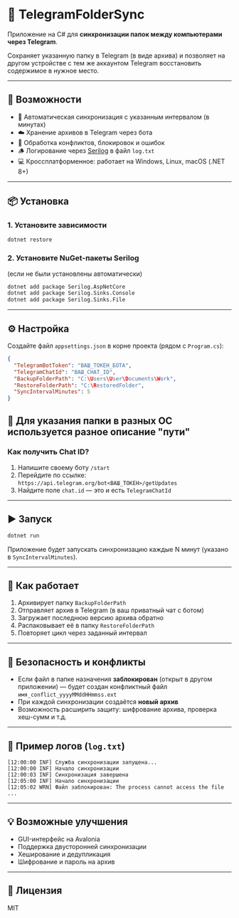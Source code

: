 # 📁 TelegramFolderSync

Приложение на C# для **синхронизации папок между компьютерами через Telegram**.

Сохраняет указанную папку в Telegram (в виде архива) и позволяет на другом устройстве с тем же аккаунтом Telegram восстановить содержимое в нужное место.

---

## 🚀 Возможности

- 🔄 Автоматическая синхронизация с указанным интервалом (в минутах)
- ☁️ Хранение архивов в Telegram через бота
- 🔐 Обработка конфликтов, блокировок и ошибок
- 🪵 Логирование через [Serilog](https://serilog.net/) в файл `log.txt`
- 💻 Кроссплатформенное: работает на Windows, Linux, macOS (.NET 8+)

---

## 📦 Установка

### 1. Установите зависимости

```bash
dotnet restore
```

### 2. Установите NuGet-пакеты Serilog

(если не были установлены автоматически)

```bash
dotnet add package Serilog.AspNetCore
dotnet add package Serilog.Sinks.Console
dotnet add package Serilog.Sinks.File
```

---

## ⚙️ Настройка

Создайте файл `appsettings.json` в корне проекта (рядом с `Program.cs`):

```json
{
  "TelegramBotToken": "ВАШ_ТОКЕН_БОТА",
  "TelegramChatId": "ВАШ_CHAT_ID",
  "BackupFolderPath": "C:\Users\User\Documents\Work",  
  "RestoreFolderPath": "C:\RestoredFolder",
  "SyncIntervalMinutes": 5
}
```
## 🧠 Для указания папки в разных ОС используется разное описание "пути"

### Как получить Chat ID?

1. Напишите своему боту `/start`
2. Перейдите по ссылке:  
   `https://api.telegram.org/bot<ВАШ_ТОКЕН>/getUpdates`
3. Найдите поле `chat.id` — это и есть `TelegramChatId`

---

## ▶️ Запуск

```bash
dotnet run
```

Приложение будет запускать синхронизацию каждые N минут (указано в `SyncIntervalMinutes`).

---

## 🧠 Как работает

1. Архивирует папку `BackupFolderPath`
2. Отправляет архив в Telegram (в ваш приватный чат с ботом)
3. Загружает последнюю версию архива обратно
4. Распаковывает её в папку `RestoreFolderPath`
5. Повторяет цикл через заданный интервал

---

## 🔐 Безопасность и конфликты

- Если файл в папке назначения **заблокирован** (открыт в другом приложении) — будет создан конфликтный файл  
  `имя_conflict_yyyyMMddHHmmss.ext`
- При каждой синхронизации создаётся **новый архив**
- Возможность расширить защиту: шифрование архива, проверка хеш-сумм и т.д.

---

## 📝 Пример логов (`log.txt`)

```text
[12:00:00 INF] Служба синхронизации запущена...
[12:00:00 INF] Начало синхронизации
[12:00:03 INF] Синхронизация завершена
[12:05:00 INF] Начало синхронизации
[12:05:02 WRN] Файл заблокирован: The process cannot access the file ...
```

---

## 💡 Возможные улучшения

- GUI-интерфейс на Avalonia
- Поддержка двусторонней синхронизации
- Хеширование и дедупликация
- Шифрование и пароль на архив

---

## 📜 Лицензия

MIT
